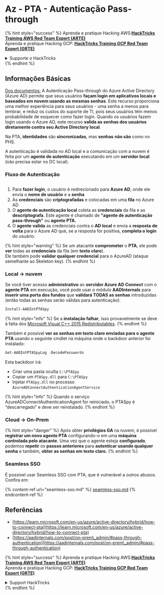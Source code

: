# Az - PTA - Autenticação Pass-through

{% hint style="success" %}
Aprenda e pratique Hacking AWS:<img src="../../../../.gitbook/assets/image (1).png" alt="" data-size="line">[**HackTricks Training AWS Red Team Expert (ARTE)**](https://training.hacktricks.xyz/courses/arte)<img src="../../../../.gitbook/assets/image (1).png" alt="" data-size="line">\
Aprenda e pratique Hacking GCP: <img src="../../../../.gitbook/assets/image (2).png" alt="" data-size="line">[**HackTricks Training GCP Red Team Expert (GRTE)**<img src="../../../../.gitbook/assets/image (2).png" alt="" data-size="line">](https://training.hacktricks.xyz/courses/grte)

<details>

<summary>Supporte o HackTricks</summary>

* Confira os [**planos de assinatura**](https://github.com/sponsors/carlospolop)!
* **Junte-se ao** 💬 [**grupo do Discord**](https://discord.gg/hRep4RUj7f) ou ao [**grupo do telegram**](https://t.me/peass) ou **siga**-nos no **Twitter** 🐦 [**@hacktricks\_live**](https://twitter.com/hacktricks\_live)**.**
* **Compartilhe truques de hacking enviando PRs para o** [**HackTricks**](https://github.com/carlospolop/hacktricks) e [**HackTricks Cloud**](https://github.com/carlospolop/hacktricks-cloud) repositórios do github.

</details>
{% endhint %}

## Informações Básicas

[Dos documentos:](https://learn.microsoft.com/en-us/entra/identity/hybrid/connect/how-to-connect-pta) A Autenticação Pass-through do Azure Active Directory (Azure AD) permite que seus usuários **façam login em aplicativos locais e baseados em nuvem usando as mesmas senhas**. Este recurso proporciona uma melhor experiência para seus usuários - uma senha a menos para lembrar, e reduz os custos do suporte de TI, pois seus usuários têm menos probabilidade de esquecer como fazer login. Quando os usuários fazem login usando o Azure AD, este recurso **valida as senhas dos usuários diretamente contra seu Active Directory local**.

Na PTA, **identidades** são **sincronizadas**, mas **senhas** **não são** como no PHS.

A autenticação é validada no AD local e a comunicação com a nuvem é feita por um **agente de autenticação** executando em um **servidor local** (não precisa estar no DC local).

### Fluxo de Autenticação

<figure><img src="../../../../.gitbook/assets/image (92).png" alt=""><figcaption></figcaption></figure>

1. Para **fazer login**, o usuário é redirecionado para **Azure AD**, onde ele envia o **nome de usuário** e a **senha**
2. As **credenciais** são **criptografadas** e colocadas em uma **fila** no Azure AD
3. O **agente de autenticação local** coleta as **credenciais** da fila e as **descriptografa**. Este agente é chamado de **"agente de autenticação pass-through"** ou **agente PTA.**
4. O **agente** **valida** as credenciais contra o **AD local** e envia a **resposta** **de volta** para o Azure AD que, se a resposta for positiva, **completa o login** do usuário.

{% hint style="warning" %}
Se um atacante **comprometer** o **PTA**, ele pode **ver** todas as **credenciais** da fila (em **texto claro**).\
Ele também pode **validar qualquer credencial** para o AzureAD (ataque semelhante ao Skeleton key).
{% endhint %}

### Local -> nuvem

Se você tiver acesso **administrativo** ao **servidor Azure AD Connect** com o **agente PTA** em execução, você pode usar o módulo **AADInternals** para **inserir uma porta dos fundos** que **validará TODAS as senhas** introduzidas (então todas as senhas serão válidas para autenticação):
```powershell
Install-AADIntPTASpy
```
{% hint style="info" %}
Se a **instalação falhar**, isso provavelmente se deve à falta dos [Microsoft Visual C++ 2015 Redistributables](https://download.microsoft.com/download/6/A/A/6AA4EDFF-645B-48C5-81CC-ED5963AEAD48/vc\_redist.x64.exe).
{% endhint %}

Também é possível **ver as senhas em texto claro enviadas para o agente PTA** usando o seguinte cmdlet na máquina onde o backdoor anterior foi instalado:
```powershell
Get-AADIntPTASpyLog -DecodePasswords
```
Esta backdoor irá:

* Criar uma pasta oculta `C:\PTASpy`
* Copiar um `PTASpy.dll` para `C:\PTASpy`
* Injetar `PTASpy.dll` no processo `AzureADConnectAuthenticationAgentService`

{% hint style="info" %}
Quando o serviço AzureADConnectAuthenticationAgent for reiniciado, o PTASpy é “descarregado” e deve ser reinstalado.
{% endhint %}

### Cloud -> On-Prem

{% hint style="danger" %}
Após obter **privilégios GA** na nuvem, é possível **registrar um novo agente PTA** configurando-o em uma **máquina controlada pelo atacante**. Uma vez que o agente esteja **configurado**, podemos **repetir** os **passos anteriores** para **autenticar usando qualquer senha** e também, **obter as senhas em texto claro.**
{% endhint %}

### Seamless SSO

É possível usar Seamless SSO com PTA, que é vulnerável a outros abusos. Confira em:

{% content-ref url="seamless-sso.md" %}
[seamless-sso.md](seamless-sso.md)
{% endcontent-ref %}

## Referências

* [https://learn.microsoft.com/en-us/azure/active-directory/hybrid/how-to-connect-pta](https://learn.microsoft.com/en-us/azure/active-directory/hybrid/how-to-connect-pta)
* [https://aadinternals.com/post/on-prem\_admin/#pass-through-authentication](https://aadinternals.com/post/on-prem\_admin/#pass-through-authentication)

{% hint style="success" %}
Aprenda e pratique Hacking AWS:<img src="../../../../.gitbook/assets/image (1).png" alt="" data-size="line">[**HackTricks Training AWS Red Team Expert (ARTE)**](https://training.hacktricks.xyz/courses/arte)<img src="../../../../.gitbook/assets/image (1).png" alt="" data-size="line">\
Aprenda e pratique Hacking GCP: <img src="../../../../.gitbook/assets/image (2).png" alt="" data-size="line">[**HackTricks Training GCP Red Team Expert (GRTE)**<img src="../../../../.gitbook/assets/image (2).png" alt="" data-size="line">](https://training.hacktricks.xyz/courses/grte)

<details>

<summary>Support HackTricks</summary>

* Confira os [**planos de assinatura**](https://github.com/sponsors/carlospolop)!
* **Junte-se ao** 💬 [**grupo do Discord**](https://discord.gg/hRep4RUj7f) ou ao [**grupo do telegram**](https://t.me/peass) ou **siga-nos no** **Twitter** 🐦 [**@hacktricks\_live**](https://twitter.com/hacktricks\_live)**.**
* **Compartilhe truques de hacking enviando PRs para os repositórios do** [**HackTricks**](https://github.com/carlospolop/hacktricks) e [**HackTricks Cloud**](https://github.com/carlospolop/hacktricks-cloud).

</details>
{% endhint %}
